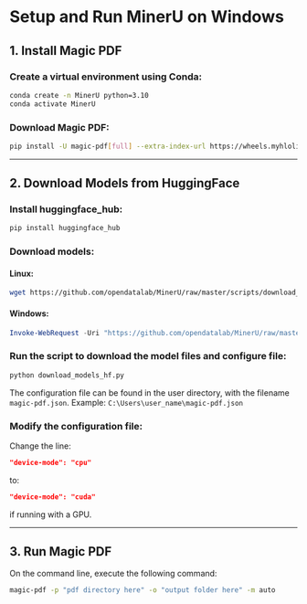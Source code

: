# Setup and Run MinerU on Windows

## 1. Install Magic PDF

### Create a virtual environment using Conda:
```bash
conda create -n MinerU python=3.10
conda activate MinerU
```

### Download Magic PDF:
```bash
pip install -U magic-pdf[full] --extra-index-url https://wheels.myhloli.com
```

---

## 2. Download Models from HuggingFace

### Install huggingface_hub:
```bash
pip install huggingface_hub
```

### Download models:
#### Linux:
```bash
wget https://github.com/opendatalab/MinerU/raw/master/scripts/download_models_hf.py -O download_models_hf.py
```

#### Windows:
```powershell
Invoke-WebRequest -Uri "https://github.com/opendatalab/MinerU/raw/master/scripts/download_models_hf.py" -OutFile "download_models_hf.py"
```

### Run the script to download the model files and configure file:
```bash
python download_models_hf.py
```

The configuration file can be found in the user directory, with the filename `magic-pdf.json`.
Example: `C:\Users\user_name\magic-pdf.json`

### Modify the configuration file:
Change the line:
```json
"device-mode": "cpu"
```
to:
```json
"device-mode": "cuda"
```
if running with a GPU.

---

## 3. Run Magic PDF
On the command line, execute the following command:
```bash
magic-pdf -p "pdf directory here" -o "output folder here" -m auto
